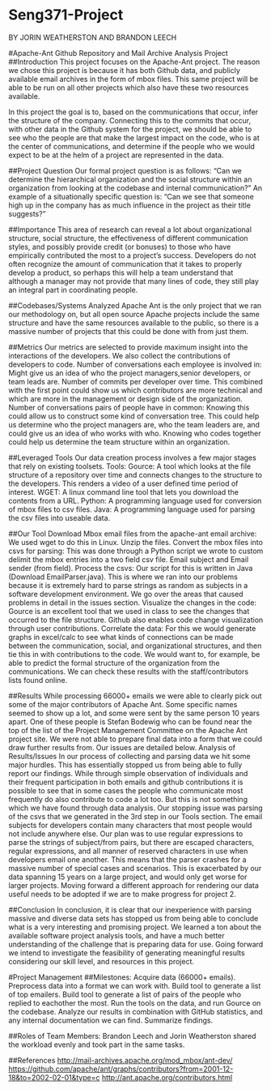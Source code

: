 
      

        



# Seng371-Project

 BY JORIN WEATHERSTON AND BRANDON LEECH

#Apache-Ant Github Repository and Mail Archive Analysis Project
##Introduction
This project focuses on the Apache-Ant project. The reason we chose this project is because it has both Github data, and publicly available email archives in the form of mbox files. This same project will be able to be run on all other projects which also have these two resources available. 

In this project the goal is to, based on the communications that occur, infer the structure of the company. Connecting this to the commits that occur, with other data in the Github system for the project, we should be able to see who the people are that make the largest impact on the code, who is at the center of communications, and determine if the people who we would expect to be at the helm of a project are represented in the data. 

##Project Question
Our formal project question is as follows:
“Can we determine the hierarchical organization and the social structure within an organization from looking at the codebase and internal communication?”
An example of a situationally specific question is: “Can we see that someone high up in the company has as much influence in the project as their title suggests?”

##Importance
This area of research can reveal a lot about organizational structure, social structure, the effectiveness of different communication styles, and possibly provide credit (or bonuses) to those who have empirically contributed the most to a project’s success. Developers do not often recognize the amount of communication that it takes to properly develop a product, so perhaps this will help a team understand that although a manager may not provide that many lines of code, they still play an integral part in coordinating people.

##Codebases/Systems Analyzed
Apache Ant is the only project that we ran our methodology on, but all open source Apache projects include the same structure and have the same resources available to the public, so there is a massive number of projects that this could be done with from just them. 

##Metrics
Our metrics are selected to provide maximum insight into the interactions of the developers. We also collect the contributions of developers to code. 
Number of conversations each employee is involved in: Might give us an idea of who the project managers,senior developers, or team leads are.
Number of commits per developer over time. This combined with the first point could show us which contributors are more technical and which are more in the management or design side of the organization.
Number of conversations pairs of people have in common: Knowing this could allow us to construct some kind of conversation tree. This could help us determine who the project managers are, who the team leaders are, and could give us an idea of who works with who.
Knowing who codes together could help us determine the team structure within an organization.

##Leveraged Tools
Our data creation process involves a few major stages that rely on existing toolsets. 
Tools:
Gource: A tool which looks at the file structure of a repository over time and connects changes to the structure to the developers. This renders a video of a user defined time period of interest. 
WGET: A linux command line tool that lets you download the contents from a URL.
Python: A programming language used for conversion of mbox files to csv files.
Java: A programming language used for parsing the csv files into useable data. 

##Our Tool 
Download Mbox email files from the apache-ant email archive: We used wget to do this in Linux.
Unzip the files.
Convert the mbox files into csvs for parsing: This was done through a Python script we wrote to custom delimit the mbox entries into a two field csv file. Email subject and Email sender (from field). 
Process the csvs: Our script for this is written in Java (Download EmailParser.java). This is where we ran into our problems because it is extremely hard to parse strings as random as subjects in a software development environment. We go over the areas that caused problems in detail in the issues section.
Visualize the changes in the code: Gource is an excellent tool that we used in class to see the changes that occurred to the file structure. Github also enables code change visualization through user contributions. 
Correlate the data: For this we would generate graphs in excel/calc to see what kinds of connections can be made between the communication, social, and organizational structures, and then tie this in with contributions to the code. We would want to, for example, be able to predict the formal structure of the organization from the communications. We can check these results with the staff/contributors lists found online.

##Results
While processing 66000+ emails we were able to clearly pick out some of the major contributors of Apache Ant. Some specific names seemed to show up a lot, and some were sent by the same person 10 years apart. One of these people is Stefan Bodewig who can be found near the top of the list of the Project Management Committee on the Apache Ant project site. 
We were not able to prepare final data into a form that we could draw further results from. Our issues are detailed below. 
Analysis of Results/Issues
In our process of collecting and parsing data we hit some major hurdles. This has essentially stopped us from being able to fully report our findings. While through simple observation of individuals and their frequent participation in both emails and github contributions it is possible to see that in some cases the people who communicate most frequently do also contribute to code a lot too. But this is not something which we have found through data analysis. 
Our stopping issue was parsing of the csvs that we generated in the 3rd step in our Tools section. The email subjects for developers contain many characters that most people would not include anywhere else. Our plan was to use regular expressions to parse the strings of subject/from pairs, but there are escaped characters, regular expressions, and all manner of reserved characters in use when developers email one another. This means that the parser crashes for a massive number of special cases and scenarios. This is exacerbated by our data spanning 15 years on a large project, and would only get worse for larger projects. 
Moving forward a different approach for rendering our data useful needs to be adopted if we are to make progress for project 2. 

##Conclusion
In conclusion, it is clear that our inexperience with parsing massive and diverse data sets has stopped us from being able to conclude what is a very interesting and promising project. We learned a ton about the available software project analysis tools, and have a much better understanding of the challenge that is preparing data for use. Going forward we intend to investigate the feasibility of generating meaningful results considering our skill level, and resources in this project.

#Project Management
##Milestones:
Acquire data (66000+ emails).
Preprocess data into a format we can work with.
Build tool to generate a list of top emailers.
Build tool to generate a list of pairs of the people who replied to eachother the most.
Run the tools on the data, and run Gource on the codebase.
Analyze our results in combination with GitHub statistics, and any internal documentation we can find.
Summarize findings.

##Roles of Team Members:
Brandon Leech and Jorin Weatherston shared the workload evenly and took part in the same tasks.

##References
http://mail-archives.apache.org/mod_mbox/ant-dev/
https://github.com/apache/ant/graphs/contributors?from=2001-12-18&to=2002-02-01&type=c
http://ant.apache.org/contributors.html
